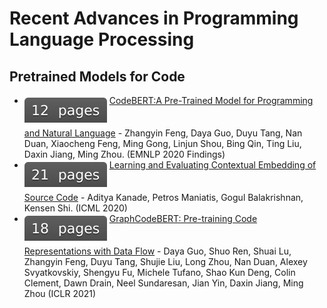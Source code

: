 # Recent Advances in Programming Language Processing

## Pretrained Models for Code
- <img src="badges/12-pages-gray.svg" alt="12-pages" align="top"> [CodeBERT:A Pre-Trained Model for Programming and Natural Language](https://arxiv.org/pdf/2002.08155.pdf) - Zhangyin Feng, Daya Guo, Duyu Tang, Nan Duan, Xiaocheng Feng, Ming Gong, Linjun Shou, Bing Qin, Ting Liu, Daxin Jiang, Ming Zhou. (EMNLP 2020 Findings)
- <img src="badges/21-pages-gray.svg" alt="21-pages" align="top"> [Learning and Evaluating Contextual Embedding of Source Code](https://arxiv.org/abs/2001.00059) - Aditya Kanade, Petros Maniatis, Gogul Balakrishnan, Kensen Shi. (ICML 2020)
- <img src="badges/18-pages-gray.svg" alt="18-pages" align="top"> [GraphCodeBERT: Pre-training Code Representations with Data Flow](https://arxiv.org/pdf/2009.08366.pdf) - Daya Guo, Shuo Ren, Shuai Lu, Zhangyin Feng, Duyu Tang, Shujie Liu, Long Zhou, Nan Duan, Alexey Svyatkovskiy, Shengyu Fu, Michele Tufano, Shao Kun Deng, Colin Clement, Dawn Drain, Neel Sundaresan, Jian Yin, Daxin Jiang, Ming Zhou (ICLR 2021)
